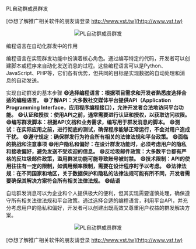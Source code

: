 PL自动群成员群发

[😍想了解推广相关软件的朋友请登录 http://www.vst.tw](http://www.vst.tw)

 <center><img src="https://vst.tw/MP4/tuiguang/png/0.png" alt="PL自动群成员群发"></center>

编程语言在自动化群发中的作用

编程语言在实现群发功能中扮演着核心角色。通过编写特定的代码，开发者可以创建脚本或程序来自动化发送消息的过程。这些编程语言可以是Python、JavaScript、PHP等，它们各有优势，但共同的目标是实现数据的自动处理和消息的自动发送。

实现自动群发的基本步骤
**😄选择编程语言：根据项目需求和开发者熟悉度选择合适的编程语言。**
**😄了解API：大多数社交媒体平台提供API（Application Programming Interface，应用程序编程接口），允许开发者合法地访问平台功能。**
**😄认证和授权：使用API之前，通常需要进行认证和授权，以获取访问权限。**
**😄编写群发脚本：根据API文档和业务需求，编写用于群发消息的脚本。**
**😄测试：在实际应用之前，进行彻底的测试，确保程序能够正常运行，不会对用户造成干扰。**
**😄遵守规定：确保群发行为符合所有相关的法律法规和平台政策。**
**😄面临的挑战和注意事项**
**😄用户隐私和偏好：在设计群发功能时，必须考虑用户的隐私和接收偏好，避免发送不受欢迎的信息。**
**😄反垃圾邮件政策：大多数平台都有严格的反垃圾邮件政策，滥用群发功能可能导致账号被封禁。**
**😄技术限制：API的使用往往有一定的限制，如调用频率限制，需要在设计程序时予以考虑。**
**😄法律法规：在不同国家和地区，关于数据保护和隐私的法律法规可能有所不同，开发者需要确保其解决方案符合所有相关法律法规。**
**😄结语**

自动群发消息可以为企业和个人提供极大的便利，但其实现需要谨慎处理，确保遵守所有相关法律法规和平台政策。通过选择合适的编程语言，利用平台API，并充分考虑用户的隐私和偏好，开发者可以创建出既高效又尊重用户权益的群发解决方案。

 <center><img src="https://vst.tw/MP4/tuiguang/png/5.png" alt="PL自动群成员群发"></center>

[😍想了解推广相关软件的朋友请登录 http://www.vst.tw](http://www.vst.tw)



